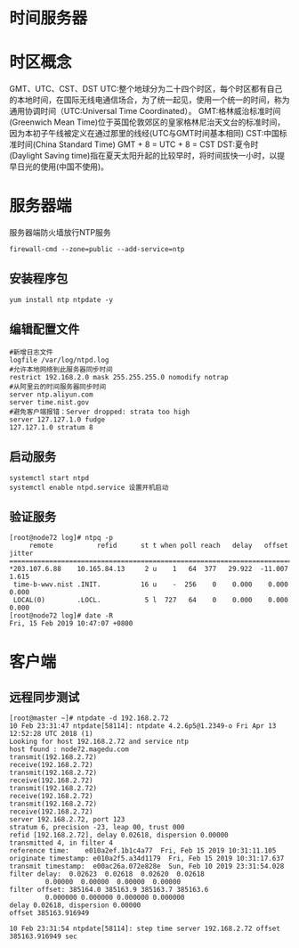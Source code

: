 # 时间服务器

# 时区概念

GMT、UTC、CST、DST
UTC:整个地球分为二十四个时区，每个时区都有自己的本地时间，在国际无线电通信场合，为了统一起见，使用一个统一的时间，称为通用协调时间（UTC:Universal Time Coordinated）。
GMT:格林威治标准时间(Greenwich Mean Time)位于英国伦敦郊区的皇家格林尼治天文台的标准时间，因为本初子午线被定义在通过那里的线经(UTC与GMT时间基本相同)
CST:中国标准时间(China Standard Time)
GMT + 8 = UTC + 8 = CST
DST:夏令时(Daylight Saving time)指在夏天太阳升起的比较早时，将时间拔快一小时，以提早日光的使用(中国不使用)。

# 服务器端

服务器端防火墙放行NTP服务

```
firewall-cmd --zone=public --add-service=ntp
```

## 安装程序包

```
yum install ntp ntpdate -y
```

## 编辑配置文件

```
#新增日志文件
logfile /var/log/ntpd.log
#允许本地网络到此服务器同步时间  
restrict 192.168.2.0 mask 255.255.255.0 nomodify notrap
#从阿里云的时间服务器同步时间
server ntp.aliyun.com
server time.nist.gov
#避免客户端报错：Server dropped: strata too high 
server 127.127.1.0 fudge
127.127.1.0 stratum 8
```

## 启动服务

```
systemctl start ntpd
systemctl enable ntpd.service 设置开机启动
```

## 验证服务

```
[root@node72 log]# ntpq -p
     remote           refid      st t when poll reach   delay   offset  jitter
==============================================================================
*203.107.6.88    10.165.84.13     2 u    1   64  377   29.922  -11.007   1.615
 time-b-wwv.nist .INIT.          16 u    -  256    0    0.000    0.000   0.000
 LOCAL(0)        .LOCL.           5 l  727   64    0    0.000    0.000   0.000
[root@node72 log]# date -R
Fri, 15 Feb 2019 10:47:07 +0800
```

# 客户端

## 远程同步测试

```
[root@master ~]# ntpdate -d 192.168.2.72
10 Feb 23:31:47 ntpdate[58114]: ntpdate 4.2.6p5@1.2349-o Fri Apr 13 12:52:28 UTC 2018 (1)
Looking for host 192.168.2.72 and service ntp
host found : node72.magedu.com
transmit(192.168.2.72)
receive(192.168.2.72)
transmit(192.168.2.72)
receive(192.168.2.72)
transmit(192.168.2.72)
receive(192.168.2.72)
transmit(192.168.2.72)
receive(192.168.2.72)
server 192.168.2.72, port 123
stratum 6, precision -23, leap 00, trust 000
refid [192.168.2.72], delay 0.02618, dispersion 0.00000
transmitted 4, in filter 4
reference time:    e010a2ef.1b1c4a77  Fri, Feb 15 2019 10:31:11.105
originate timestamp: e010a2f5.a34d1179  Fri, Feb 15 2019 10:31:17.637
transmit timestamp:  e00ac26a.072e828e  Sun, Feb 10 2019 23:31:54.028
filter delay:  0.02623  0.02618  0.02620  0.02618 
         0.00000  0.00000  0.00000  0.00000 
filter offset: 385164.0 385163.9 385163.7 385163.6
         0.000000 0.000000 0.000000 0.000000
delay 0.02618, dispersion 0.00000
offset 385163.916949

10 Feb 23:31:54 ntpdate[58114]: step time server 192.168.2.72 offset 385163.916949 sec
```